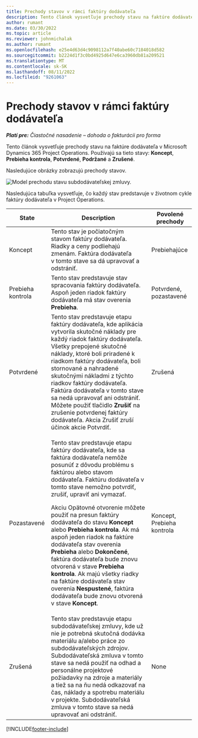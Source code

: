 ```yaml
---
title: Prechody stavov v rámci faktúry dodávateľa
description: Tento článok vysvetľuje prechody stavu na faktúre dodávateľa v Microsoft Dynamics 365 Project Operations.
author: rumant
ms.date: 03/30/2022
ms.topic: article
ms.reviewer: johnmichalak
ms.author: rumant
ms.openlocfilehash: e25e4d63d4c9098112a7f40abe60c7184018d582
ms.sourcegitcommit: b2224d1f3c0bd4925d647e6ca3960db81a209521
ms.translationtype: MT
ms.contentlocale: sk-SK
ms.lasthandoff: 08/11/2022
ms.locfileid: "9261063"
---
```

# <a name="state-transitions-on-a-vendor-invoice"></a>Prechody stavov v rámci faktúry dodávateľa

_**Platí pre:** Čiastočné nasadenie – dohoda o fakturácii pro forma_

Tento článok vysvetľuje prechody stavu na faktúre dodávateľa v Microsoft Dynamics 365 Project Operations. Používajú sa tieto stavy: **Koncept**, **Prebieha kontrola**, **Potvrdené**, **Podržané** a **Zrušené**.

Nasledujúce obrázky zobrazujú prechody stavov.

![Model prechodu stavu subdodávateľskej zmluvy.](../media/VI_State_Model.jpg)

Nasledujúca tabuľka vysvetľuje, čo každý stav predstavuje v životnom cykle faktúry dodávateľa v Project Operations.

| State | Description | Povolené prechody |
| --- | --- | --- |
| Koncept | Tento stav je počiatočným stavom faktúry dodávateľa. Riadky a ceny podliehajú zmenám. Faktúra dodávateľa v tomto stave sa dá upravovať a odstrániť. | Prebiehajúce |
| Prebieha kontrola | Tento stav predstavuje stav spracovania faktúry dodávateľa. Aspoň jeden riadok faktúry dodávateľa má stav overenia **Prebieha**. | Potvrdené, pozastavené |
| Potvrdené | Tento stav predstavuje etapu faktúry dodávateľa, kde aplikácia vytvorila skutočné náklady pre každý riadok faktúry dodávateľa. Všetky prepojené skutočné náklady, ktoré boli priradené k riadkom faktúry dodávateľa, boli stornované a nahradené skutočnými nákladmi z týchto riadkov faktúry dodávateľa. Faktúra dodávateľa v tomto stave sa nedá upravovať ani odstrániť. Môžete použiť tlačidlo **Zrušiť** na zrušenie potvrdenej faktúry dodávateľa. Akcia Zrušiť zruší účinok akcie Potvrdiť. | Zrušená |
| Pozastavené | <p>Tento stav predstavuje etapu faktúry dodávateľa, kde sa faktúra dodávateľa nemôže posunúť z dôvodu problému s faktúrou alebo stavom dodávateľa. Faktúru dodávateľa v tomto stave nemožno potvrdiť, zrušiť, upraviť ani vymazať.</p><p>Akciu Opätovné otvorenie môžete použiť na presun faktúry dodávateľa do stavu **Koncept** alebo **Prebieha kontrola**. Ak má aspoň jeden riadok na faktúre dodávateľa stav overenia **Prebieha** alebo **Dokončené**, faktúra dodávateľa bude znovu otvorená v stave **Prebieha kontrola**. Ak majú všetky riadky na faktúre dodávateľa stav overenia **Nespustené**, faktúra dodávateľa bude znovu otvorená v stave **Koncept**.</p> | Koncept, Prebieha kontrola |
| Zrušená | Tento stav predstavuje etapu subdodávateľskej zmluvy, kde už nie je potrebná skutočná dodávka materiálu a/alebo práce zo subdodávateľských zdrojov. Subdodávateľská zmluva v tomto stave sa nedá použiť na odhad a personálne projektové požiadavky na zdroje a materiály a tiež sa na ňu nedá odkazovať na čas, náklady a spotrebu materiálu v projekte. Subdodávateľská zmluva v tomto stave sa nedá upravovať ani odstrániť. | None |

[!INCLUDE[footer-include](../../includes/footer-banner.md)]
